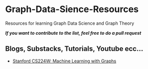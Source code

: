 # Graph-Data-Sience-Resources
Resources for learning Graph Data Science and Graph Theory

***If you want to contribute to the list, feel free to do a pull request***

## Blogs, Substacks, Tutorials, Youtube ecc...
- [Stanford CS224W: Machine Learning with Graphs](https://youtube.com/playlist?list=PLoROMvodv4rPLKxIpqhjhPgdQy7imNkDn&feature=shared)
